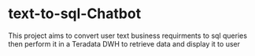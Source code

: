 # text-to-sql-Chatbot

This project aims to convert user text business requirments to sql queries then perform it in a Teradata DWH to retrieve data and display it to user 
